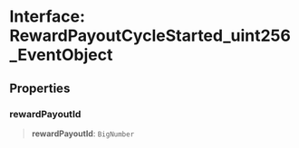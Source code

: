 # Interface: RewardPayoutCycleStarted\_uint256\_EventObject

## Properties

### rewardPayoutId

> **rewardPayoutId**: `BigNumber`
